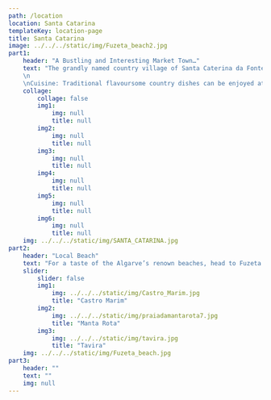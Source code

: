 ```yaml
---
path: /location
location: Santa Catarina
templateKey: location-page
title: Santa Catarina
image: ../../../static/img/Fuzeta_beach2.jpg
part1: 
    header: "A Bustling and Interesting Market Town…"
    text: "The grandly named country village of Santa Caterina da Fonte do Bispo sits in the rolling foothills of the Serra da Caldeirão, mid-distance between Tavira and São Brás de Alportel and only some 15km from the golden beaches at Fuzeta. Basic amenities including a well-stocked mini-market and a tempting café/bakery can be found at the heart of the village, home also the famed kilns producing Santa Caterina terracotta tiles, many of which adorn terraces and swimming pool surrounds across the Algarve.
    \n
    \nCuisine: Traditional flavoursome country dishes can be enjoyed at a handful of local eateries while a greater selection are but a short drive in any direction!"
    collage:
        collage: false
        img1: 
            img: null
            title: null
        img2: 
            img: null
            title: null
        img3: 
            img: null
            title: null
        img4: 
            img: null
            title: null
        img5: 
            img: null
            title: null
        img6: 
            img: null
            title: null
    img: ../../../static/img/SANTA_CATARINA.jpg
part2:
    header: "Local Beach"
    text: "For a taste of the Algarve’s renown beaches, head to Fuzeta were both the lagoon side beach and the island beach, reached by short ferry crossing, will surely delight beach lovers for their stretches of dune backed sands lapped by the clear clean waters of the Atlantic."
    slider:
        slider: false
        img1: 
            img: ../../../static/img/Castro_Marim.jpg
            title: "Castro Marim"
        img2: 
            img: ../../../static/img/praiadamantarota7.jpg
            title: "Manta Rota"
        img3: 
            img: ../../../static/img/tavira.jpg
            title: "Tavira"
    img: ../../../static/img/Fuzeta_beach.jpg
part3:
    header: ""
    text: ""
    img: null
---
```

